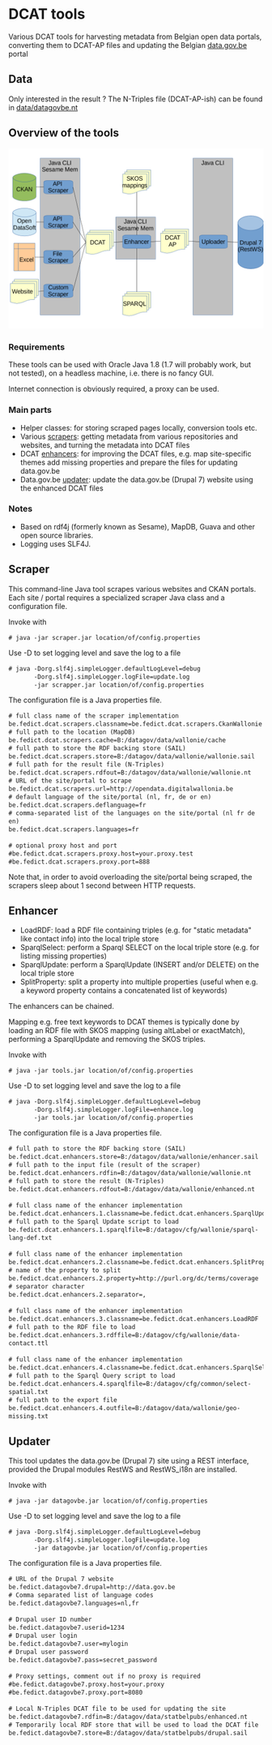 # DCAT tools

Various DCAT tools for harvesting metadata from Belgian open data portals, 
converting them to DCAT-AP files and updating the Belgian 
[data.gov.be](http://data.gov.be) portal

## Data

Only interested in the result ? The N-Triples file (DCAT-AP-ish) can be found
in [data/datagovbe.nt](data/datagovbe.nt)

## Overview of the tools

![Components](components.png)

### Requirements

These tools can be used with Oracle Java 1.8 (1.7 will probably work, 
but not tested), on a headless machine, i.e. there is no fancy GUI.

Internet connection is obviously required, a proxy can be used.

### Main parts

* Helper classes: for storing scraped pages locally, conversion tools etc.
* Various [scrapers](#scraper): getting metadata from various repositories
and websites, and turning the metadata into DCAT files
* DCAT [enhancers](#enhancer): for improving the DCAT files, e.g. map site-specific themes
add missing properties and prepare the files for updating data.gov.be
* Data.gov.be [updater](#updater): update the data.gov.be (Drupal 7) website using the enhanced DCAT files

### Notes

* Based on rdf4j (formerly known as Sesame), MapDB, Guava and other open
source libraries.
* Logging uses SLF4J.

## Scraper

This command-line Java tool scrapes various websites and CKAN portals.
Each site / portal requires a specialized scraper Java class and a
configuration file.

Invoke with

    # java -jar scraper.jar location/of/config.properties

Use -D to set logging level and save the log to a file

    # java -Dorg.slf4j.simpleLogger.defaultLogLevel=debug 
           -Dorg.slf4j.simpleLogger.logFile=update.log
           -jar scrapper.jar location/of/config.properties

The configuration file is a Java properties file.

    # full class name of the scraper implementation
    be.fedict.dcat.scrapers.classname=be.fedict.dcat.scrapers.CkanWallonie
    # full path to the location (MapDB)
    be.fedict.dcat.scrapers.cache=B:/datagov/data/wallonie/cache
    # full path to store the RDF backing store (SAIL)
    be.fedict.dcat.scrapers.store=B:/datagov/data/wallonie/wallonie.sail
    # full path for the result file (N-Triples)
    be.fedict.dcat.scrapers.rdfout=B:/datagov/data/wallonie/wallonie.nt
    # URL of the site/portal to scrape
    be.fedict.dcat.scrapers.url=http://opendata.digitalwallonia.be
    # default language of the site/portal (nl, fr, de or en)
    be.fedict.dcat.scrapers.deflanguage=fr
    # comma-separated list of the languages on the site/portal (nl fr de en)
    be.fedict.dcat.scrapers.languages=fr

    # optional proxy host and port
    #be.fedict.dcat.scrapers.proxy.host=your.proxy.test
    #be.fedict.dcat.scrapers.proxy.port=888


Note that, in order to avoid overloading the site/portal being scraped, 
the scrapers sleep about 1 second between HTTP requests.

## Enhancer

* LoadRDF: load a RDF file containing triples (e.g. for "static metadata"
like contact info) into the local triple store
* SparqlSelect: perform a Sparql SELECT on the local triple store (e.g. for
listing missing properties)
* SparqlUpdate: perform a SparqlUpdate (INSERT and/or DELETE) on the local
triple store
* SplitProperty: split a property into multiple properties (useful when e.g.
a keyword property contains a concatenated list of keywords) 

The enhancers can be chained.

Mapping e.g. free text keywords to DCAT themes is typically done by loading
an RDF file with SKOS mapping (using altLabel or exactMatch), performing a
SparqlUpdate and removing the SKOS triples.

Invoke with

    # java -jar tools.jar location/of/config.properties

Use -D to set logging level and save the log to a file

    # java -Dorg.slf4j.simpleLogger.defaultLogLevel=debug 
           -Dorg.slf4j.simpleLogger.logFile=enhance.log
           -jar tools.jar location/of/config.properties

The configuration file is a Java properties file.

    # full path to store the RDF backing store (SAIL)
    be.fedict.dcat.enhancers.store=B:/datagov/data/wallonie/enhancer.sail
    # full path to the input file (result of the scraper)
    be.fedict.dcat.enhancers.rdfin=B:/datagov/data/wallonie/wallonie.nt
    # full path to store the result (N-Triples)
    be.fedict.dcat.enhancers.rdfout=B:/datagov/data/wallonie/enhanced.nt

    # full class name of the enhancer implementation
    be.fedict.dcat.enhancers.1.classname=be.fedict.dcat.enhancers.SparqlUpdate
    # full path to the Sparql Update script to load
    be.fedict.dcat.enhancers.1.sparqlfile=B:/datagov/cfg/wallonie/sparql-lang-def.txt

    # full class name of the enhancer implementation
    be.fedict.dcat.enhancers.2.classname=be.fedict.dcat.enhancers.SplitProperty
    # name of the property to split
    be.fedict.dcat.enhancers.2.property=http://purl.org/dc/terms/coverage
    # separator character
    be.fedict.dcat.enhancers.2.separator=,

    # full class name of the enhancer implementation
    be.fedict.dcat.enhancers.3.classname=be.fedict.dcat.enhancers.LoadRDF
    # full path to the RDF file to load
    be.fedict.dcat.enhancers.3.rdffile=B:/datagov/cfg/wallonie/data-contact.ttl

    # full class name of the enhancer implementation
    be.fedict.dcat.enhancers.4.classname=be.fedict.dcat.enhancers.SparqlSelect
    # full path to the Sparql Query script to load
    be.fedict.dcat.enhancers.4.sparqlfile=B:/datagov/cfg/common/select-spatial.txt
    # full path to the export file 
    be.fedict.dcat.enhancers.4.outfile=B:/datagov/data/wallonie/geo-missing.txt

 
## Updater

This tool updates the data.gov.be (Drupal 7) site using a REST interface,
provided the Drupal modules RestWS and RestWS_i18n are installed.

Invoke with

    # java -jar datagovbe.jar location/of/config.properties

Use -D to set logging level and save the log to a file

    # java -Dorg.slf4j.simpleLogger.defaultLogLevel=debug 
           -Dorg.slf4j.simpleLogger.logFile=update.log
           -jar datagovbe.jar location/of/config.properties


The configuration file is a Java properties file.

    # URL of the Drupal 7 website
    be.fedict.datagovbe7.drupal=http://data.gov.be
    # Comma separated list of language codes
    be.fedict.datagovbe7.languages=nl,fr

    # Drupal user ID number
    be.fedict.datagovbe7.userid=1234
    # Drupal user login
    be.fedict.datagovbe7.user=mylogin
    # Drupal user password
    be.fedict.datagovbe7.pass=secret_password

    # Proxy settings, comment out if no proxy is required
    #be.fedict.datagovbe7.proxy.host=your.proxy
    #be.fedict.datagovbe7.proxy.port=8080

    # Local N-Triples DCAT file to be used for updating the site
    be.fedict.datagovbe7.rdfin=B:/datagov/data/statbelpubs/enhanced.nt
    # Temporarily local RDF store that will be used to load the DCAT file 
    be.fedict.datagovbe7.store=B:/datagov/data/statbelpubs/drupal.sail
    
